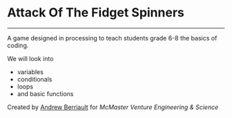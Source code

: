 # Attack Of The Fidget Spinners
***
A game designed in processing to teach students grade 6-8 the basics of coding.

We will look into
- variables
- conditionals
- loops
- and basic functions


Created by [Andrew Berriault](https://github.com/ABerriault) for *McMaster Venture Engineering & Science*
